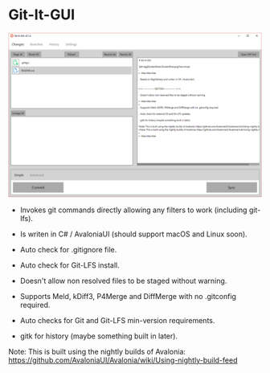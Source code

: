 # Git-It-GUI

![alt tag](ScreenShots/Changes.png?raw=true)


- Invokes git commands directly allowing any filters to work (including git-lfs).

- Is writen in C# / AvaloniaUI (should support macOS and Linux soon).

- Auto check for .gitignore file.

- Auto check for Git-LFS install.

- Doesn't allow non resolved files to be staged without warning.

- Supports Meld, kDiff3, P4Merge and DiffMerge with no .gitconfig required.

- Auto checks for Git and Git-LFS min-version requirements.

- gitk for history (maybe something built in later).

Note: This is built using the nightly builds of Avalonia: https://github.com/AvaloniaUI/Avalonia/wiki/Using-nightly-build-feed
